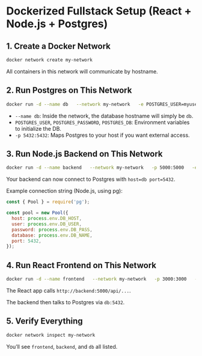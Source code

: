 # Dockerized Fullstack Setup (React + Node.js + Postgres)

## 1. Create a Docker Network
```bash
docker network create my-network
```
All containers in this network will communicate by hostname.


## 2. Run Postgres on This Network
```bash
docker run -d --name db   --network my-network   -e POSTGRES_USER=myuser   -e POSTGRES_PASSWORD=mypassword   -e POSTGRES_DB=mydb   -p 5432:5432   postgres:15
```

- `--name db`: Inside the network, the database hostname will simply be `db`.
- `POSTGRES_USER`, `POSTGRES_PASSWORD`, `POSTGRES_DB`: Environment variables to initialize the DB.
- `-p 5432:5432`: Maps Postgres to your host if you want external access.


## 3. Run Node.js Backend on This Network
```bash
docker run -d --name backend   --network my-network   -p 5000:5000   -e DB_HOST=db   -e DB_USER=myuser   -e DB_PASS=mypassword   -e DB_NAME=mydb   my-backend-image
```

Your backend can now connect to Postgres with `host=db port=5432`.

Example connection string (Node.js, using pg):
```javascript
const { Pool } = require('pg');

const pool = new Pool({
  host: process.env.DB_HOST,
  user: process.env.DB_USER,
  password: process.env.DB_PASS,
  database: process.env.DB_NAME,
  port: 5432,
});
```


## 4. Run React Frontend on This Network
```bash
docker run -d --name frontend   --network my-network   -p 3000:3000   -e REACT_APP_API_URL=http://backend:5000   my-frontend-image
```

The React app calls `http://backend:5000/api/...`.

The backend then talks to Postgres via `db:5432`.


## 5. Verify Everything
```bash
docker network inspect my-network
```

You’ll see `frontend`, `backend`, and `db` all listed.
